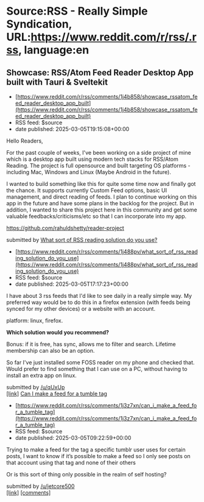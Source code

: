 # Source:RSS - Really Simple Syndication, URL:https://www.reddit.com/r/rss/.rss, language:en

## Showcase: RSS/Atom Feed Reader Desktop App built with Tauri & Sveltekit
 - [https://www.reddit.com/r/rss/comments/1j4b858/showcase_rssatom_feed_reader_desktop_app_built](https://www.reddit.com/r/rss/comments/1j4b858/showcase_rssatom_feed_reader_desktop_app_built)
 - RSS feed: $source
 - date published: 2025-03-05T19:15:08+00:00

<!-- SC_OFF --><div class="md"><p>Hello Readers,</p> <p>For the past couple of weeks, I&#39;ve been working on a side project of mine which is a desktop app built using modern tech stacks for RSS/Atom Reading. The project is full opensource and built targeting OS platforms - including Mac, Windows and Linux (Maybe Android in the future). </p> <p>I wanted to build something like this for quite some time now and finally got the chance. It supports currently Custom Feed options, basic UI management, and direct reading of feeds. I plan to continue working on this app in the future and have some plans in the backlog for the project. But in addition, I wanted to share this project here in this community and get some valuable feedbacks/criticisms/etc so that I can incorporate into my app. </p> <p><a href="https://github.com/rahuldshetty/reader-project">https://github.com/rahuldshetty/reader-project</a> </p> </div><!-- SC_ON --> &#32; submitted by &#32; <a href="https://www.reddit.com/user/Y

## What sort of RSS reading solution do you use?
 - [https://www.reddit.com/r/rss/comments/1j488pv/what_sort_of_rss_reading_solution_do_you_use](https://www.reddit.com/r/rss/comments/1j488pv/what_sort_of_rss_reading_solution_do_you_use)
 - RSS feed: $source
 - date published: 2025-03-05T17:17:23+00:00

<!-- SC_OFF --><div class="md"><p>I have about 3 rss feeds that I&#39;d like to see daily in a really simple way. My preferred way would be to do this in a firefox extension (with feeds being synced for my other devices) or a website with an account. </p> <p>platform: linux, firefox. </p> <p><strong>Which solution would you recommend?</strong></p> <p>Bonus: if it is free, has sync, allows me to filter and search. Lifetime membership can also be an option. </p> <p>So far I&#39;ve just installed some FOSS reader on my phone and checked that. Would prefer to find something that I can use on a PC, without having to install an extra app on linux. </p> </div><!-- SC_ON --> &#32; submitted by &#32; <a href="https://www.reddit.com/user/qUxUp"> /u/qUxUp </a> <br/> <span><a href="https://www.reddit.com/r/rss/comments/1j488pv/what_sort_of_rss_reading_solution_do_you_use/">[link]</a></span> &#32; <span><a href="https://www.reddit.com/r/rss/comments/1j488pv/what_sort_of_rss_reading_solution_do_yo

## Can I make a feed for a tumble tag
 - [https://www.reddit.com/r/rss/comments/1j3z7xn/can_i_make_a_feed_for_a_tumble_tag](https://www.reddit.com/r/rss/comments/1j3z7xn/can_i_make_a_feed_for_a_tumble_tag)
 - RSS feed: $source
 - date published: 2025-03-05T09:22:59+00:00

<!-- SC_OFF --><div class="md"><p>Trying to make a feed for the tag a specific tumblr user uses for certain posts, I want to know if it’s possible to make a feed so I only see posts on that account using that tag and none of their others</p> <p>Or is this sort of thing only possible in the realm of self hosting?</p> </div><!-- SC_ON --> &#32; submitted by &#32; <a href="https://www.reddit.com/user/jetcore500"> /u/jetcore500 </a> <br/> <span><a href="https://www.reddit.com/r/rss/comments/1j3z7xn/can_i_make_a_feed_for_a_tumble_tag/">[link]</a></span> &#32; <span><a href="https://www.reddit.com/r/rss/comments/1j3z7xn/can_i_make_a_feed_for_a_tumble_tag/">[comments]</a></span>

